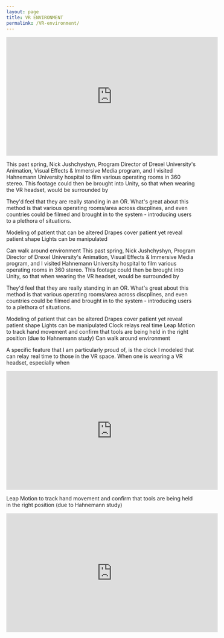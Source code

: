 ```yaml
---
layout: page
title: VR ENVIRONMENT
permalink: /VR-environment/
---
```

 

<iframe width="560" height="315" src="https://www.youtube.com/embed/KJChCKdRWLI" frameborder="0" gesture="media" allow="encrypted-media" allowfullscreen></iframe>

This past spring, Nick Jushchyshyn, Program Director of Drexel University's Animation, Visual Effects & Immersive Media program, and I visited Hahnemann University hospital to film various operating rooms in 360 stereo. This footage could then be brought into Unity, so that when wearing the VR headset, would be surrounded by  

They'd feel that they are really standing in an OR. What's great about this method is that various operating rooms/area across discplines, and even countries could be filmed and brought in to the system - introducing users to a plethora of situations. 



Modeling of patient that can be altered 
Drapes cover patient yet reveal patient shape
Lights can be manipulated


Can walk around environment 
This past spring, Nick Jushchyshyn, Program Director of Drexel University's Animation, Visual Effects & Immersive Media program, and I visited Hahnemann University hospital to film various operating rooms in 360 stereo. This footage could then be brought into Unity, so that when wearing the VR headset, would be surrounded by

They'd feel that they are really standing in an OR. What's great about this method is that various operating rooms/area across discplines, and even countries could be filmed and brought in to the system - introducing users to a plethora of situations.

Modeling of patient that can be altered Drapes cover patient yet reveal patient shape Lights can be manipulated Clock relays real time Leap Motion to track hand movement and confirm that tools are being held in the right position (due to Hahnemann study) Can walk around environment

A specific feature that I am particularly proud of, is the clock I modeled that can relay real time to those in the VR space. When one is wearing a VR headset, especially when 

<iframe width="560" height="315" src="https://www.youtube.com/embed/Gt3-8nOJYQU" frameborder="0" gesture="media" allow="encrypted-media" allowfullscreen></iframe>

Leap Motion to track hand movement and confirm that tools are being held in the right position (due to Hahnemann study)
<iframe width="560" height="315" src="https://www.youtube.com/embed/njcYsiyMF2U" frameborder="0" gesture="media" allow="encrypted-media" allowfullscreen></iframe>
